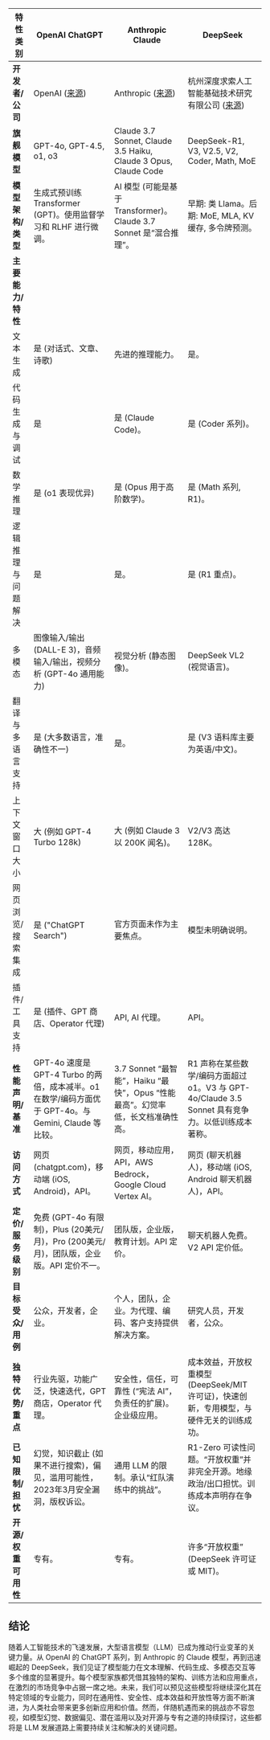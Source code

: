 | 特性类别         | OpenAI ChatGPT                                                                                                                               | Anthropic Claude                                                                                                                                | DeepSeek                                                                                                                                                  |
|----------------|----------------------------------------------------------------------------------------------------------------------------------------------|-------------------------------------------------------------------------------------------------------------------------------------------------|-----------------------------------------------------------------------------------------------------------------------------------------------------------|
| **开发者/公司**    | OpenAI ([来源](https://en.wikipedia.org/wiki/ChatGPT))                                                                                           | Anthropic ([来源](https://www.anthropic.com/claude))                                                                                              | 杭州深度求索人工智能基础技术研究有限公司 ([来源](https://en.wikipedia.org/wiki/DeepSeek))                                                                             |
| **旗舰模型**     | GPT-4o, GPT-4.5, o1, o3                                                                                                                      | Claude 3.7 Sonnet, Claude 3.5 Haiku, Claude 3 Opus, Claude Code                                                                                 | DeepSeek-R1, V3, V2.5, V2, Coder, Math, MoE                                                                                                               |
| **模型架构/类型** | 生成式预训练 Transformer (GPT)。使用监督学习和 RLHF 进行微调。                                                                                                   | AI 模型 (可能是基于 Transformer)。Claude 3.7 Sonnet 是“混合推理”。                                                                                             | 早期: 类 Llama。后期: MoE, MLA, KV 缓存, 多令牌预测。                                                                                                         |
| **主要能力/特性** |                                                                                                                                              |                                                                                                                                                 |                                                                                                                                                           |
|   文本生成       | 是 (对话式、文章、诗歌)                                                                                                                             | 先进的推理能力。                                                                                                                                  | 是。                                                                                                                                                      |
|   代码生成与调试   | 是                                                                                                                                           | 是 (Claude Code)。                                                                                                                                | 是 (Coder 系列)。                                                                                                                                           |
|   数学推理       | 是 (o1 表现优异)                                                                                                                               | 是 (Opus 用于高阶数学)。                                                                                                                            | 是 (Math 系列, R1)。                                                                                                                                        |
|   逻辑推理与问题解决 | 是                                                                                                                                           | 是。                                                                                                                                              | 是 (R1 重点)。                                                                                                                                              |
|   多模态         | 图像输入/输出 (DALL-E 3)，音频输入/输出，视频分析 (GPT-4o 通用能力)                                                                                             | 视觉分析 (静态图像)。                                                                                                                               | DeepSeek VL2 (视觉语言)。                                                                                                                                   |
|   翻译与多语言支持 | 是 (大多数语言，准确性不一)                                                                                                                         | 是。                                                                                                                                              | 是 (V3 语料库主要为英语/中文)。                                                                                                                               |
|   上下文窗口大小   | 大 (例如 GPT-4 Turbo 128k)                                                                                                                     | 大 (例如 Claude 3 以 200K 闻名)。                                                                                                                   | V2/V3 高达 128K。                                                                                                                                         |
|   网页浏览/搜索集成 | 是 ("ChatGPT Search")                                                                                                                        | 官方页面未作为主要焦点。                                                                                                                              | 模型未明确说明。                                                                                                                                              |
|   插件/工具支持   | 是 (插件、GPT 商店、Operator 代理)                                                                                                                 | API, AI 代理。                                                                                                                                    | API。                                                                                                                                                     |
| **性能声明/基准** | GPT-4o 速度是 GPT-4 Turbo 的两倍，成本减半。o1 在数学/编码方面优于 GPT-4o。与 Gemini, Claude 等比较。                                                                           | 3.7 Sonnet “最智能”，Haiku “最快”，Opus “性能最高”。幻觉率低，长文档准确性高。                                                                                     | R1 声称在某些数学/编码方面超过 o1。V3 与 GPT-4o/Claude 3.5 Sonnet 具有竞争力。以低训练成本著称。                                                                   |
| **访问方式**     | 网页 (chatgpt.com)，移动端 (iOS, Android)，API。                                                                                                    | 网页，移动应用，API，AWS Bedrock，Google Cloud Vertex AI。                                                                                             | 网页 (聊天机器人)，移动端 (iOS, Android 聊天机器人)，API。                                                                                                     |
| **定价/服务级别** | 免费 (GPT-4o 有限制)，Plus (20美元/月)，Pro (200美元/月)，团队版，企业版。API 定价不一。                                                                                 | 团队版，企业版，教育计划。API 定价。                                                                                                                    | 聊天机器人免费。V2 API 定价低。                                                                                                                               |
| **目标受众/用例** | 公众，开发者，企业。                                                                                                                                 | 个人，团队，企业。为代理、编码、客户支持提供解决方案。                                                                                                        | 研究人员，开发者，公众。                                                                                                                                      |
| **独特优势/重点** | 行业先驱，功能广泛，快速迭代，GPT 商店，Operator 代理。                                                                                                 | 安全性，信任，可靠性 (“宪法 AI”，负责任的扩展)。企业级应用。                                                                                                   | 成本效益，开放权重模型 (DeepSeek/MIT 许可证)，快速创新，专用模型，与硬件无关的训练成功。                                                                               |
| **已知限制/担忧** | 幻觉，知识截止 (如果不进行搜索)，偏见，滥用可能性，2023年3月安全漏洞，版权诉讼。                                                                                           | 通用 LLM 的限制。承认“红队演练中的挑战”。                                                                                                                 | R1-Zero 可读性问题。“开放权重”并非完全开源。地缘政治/出口担忧。训练成本声明存在争议。                                                                                 |
| **开源/权重可用性**| 专有。                                                                                                                                         | 专有。                                                                                                                                            | 许多“开放权重” (DeepSeek 许可证或 MIT)。                                                                                                                       |

## 结论

随着人工智能技术的飞速发展，大型语言模型（LLM）已成为推动行业变革的关键力量。从 OpenAI 的 ChatGPT 系列，到 Anthropic 的 Claude 模型，再到迅速崛起的 DeepSeek，我们见证了模型能力在文本理解、代码生成、多模态交互等多个维度的显著提升。每个模型家族都凭借其独特的架构、训练方法和应用重点，在激烈的市场竞争中占据一席之地。未来，我们可以预见这些模型将继续深化其在特定领域的专业能力，同时在通用性、安全性、成本效益和开放性等方面不断演进，为人类社会带来更多创新应用和价值。然而，伴随机遇而来的挑战亦不容忽视，如模型幻觉、数据偏见、潜在滥用以及对开源与专有之道的持续探讨，这些都将是 LLM 发展道路上需要持续关注和解决的关键问题。
